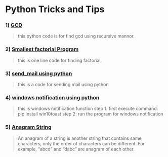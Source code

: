 # Python Tricks and Tips

### 1) [GCD](programs/GCD.py)
> this python code is for find gcd using recursive mannor.

### 2) [Smallest factorial Program](programs/factorial.py)
> this is one line code for finding factorial.

### 3) [send_mail using python](programs/send_mail.py)
> this is a code for sending mail using python

### 4) [windows notification using python](programs/windows_notification.py)
> this is windows notification function 
    step 1: first execute command: pip install win10toast
    step 2: run the program for windows notification

### 5) [Anagram String](programs/anagram.py)
> An anagram of a string is another string that contains same characters, only the order of characters can be different. For example, “abcd” and “dabc” are anagram of each other.
